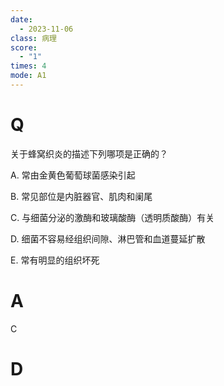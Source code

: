 ```yaml
---
date:
  - 2023-11-06
class: 病理
score:
  - "1"
times: 4
mode: A1
---
```



# Q
关于蜂窝织炎的描述下列哪项是正确的？

A. 常由金黄色葡萄球菌感染引起

B. 常见部位是内脏器官、肌肉和阑尾

C. 与细菌分泌的激酶和玻璃酸酶（透明质酸酶）有关

D. 细菌不容易经组织间隙、淋巴管和血道蔓延扩散

E. 常有明显的组织坏死


# A
C





# D